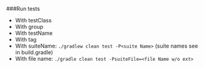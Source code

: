 ###Run tests
- With testClass
- With group ``` ```
- With testName
- With tag
- With suiteName: ```./gradlew clean test -P<suite Name>``` (suite names see in build.gradle)
- With file name: ```./gradle clean test -PsuiteFile=<file Name w/o ext>```